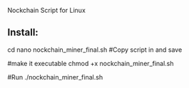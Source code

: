 Nockchain Script for Linux

Install: 
--------------------
cd
nano nockchain_miner_final.sh
#Copy script in and save

#make it executable
chmod +x nockchain_miner_final.sh

#Run 
./nockchain_miner_final.sh
